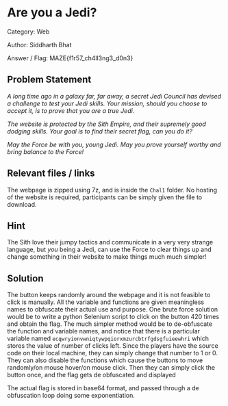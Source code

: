 # **Are you a Jedi?**

Category: Web

Author: Siddharth Bhat

Answer / Flag: MAZE{f1r57_ch4ll3ng3_d0n3}

## Problem Statement

*A long time ago in a galaxy far, far away, a secret Jedi Council has devised a challenge to test your Jedi skills. Your mission, should you choose to accept it, is to prove that you are a true Jedi.*

*The website is protected by the Sith Empire, and their supremely good dodging skills. Your goal is to find their secret flag, can you do it?*

*May the Force be with you, young Jedi. May you prove yourself worthy and bring balance to the Force!*

## Relevant files / links

The webpage is zipped using 7z, and is inside the `Chal1` folder. No hosting of the website is required, participants can be simply given the file to download.

## Hint
The Sith love their jumpy tactics and communicate in a very very strange language, but *you* being a Jedi, can use the Force to clear things up and change something in their website to make things much much simpler!

## Solution

The button keeps randomly around the webpage and it is not feasible to click is manually. All the variable and functions are given meaningless names to obfuscate their actual use and purpose.
One brute force solution would be to write a python Selenium script to click on the button 420 times and obtain the flag.
The much simpler method would be to de-obfuscate the function and variable names, and notice that there is a particular variable named `ecqwryionvwniqtywpqiorxmzurcbtrfgdsgfuieewhri` which stores the value of number of clicks left. Since the players have the source code on their local machine, they can simply change that number to 1 or 0. They can also disable the functions which cause the buttons to move randomly/on mouse hover/on mouse click.
Then they can simply click the button once, and the flag gets de obfuscated and displayed

The actual flag is stored in base64 format, and passed through a de obfuscation loop doing some exponentiation.